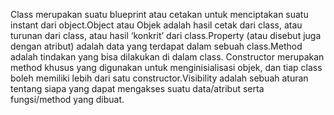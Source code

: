 Class merupakan suatu blueprint atau cetakan untuk menciptakan suatu instant dari 
object.Object atau Objek adalah hasil cetak dari class, atau turunan dari class, atau hasil 
‘konkrit’ dari class.Property (atau disebut juga dengan atribut) adalah data yang terdapat dalam sebuah 
class.Method adalah tindakan yang bisa dilakukan di dalam class. Constructor merupakan method khusus yang digunakan untuk menginisialisasi 
objek, dan tiap class boleh memiliki lebih dari satu constructor.Visibility adalah sebuah aturan tentang siapa yang dapat mengakses suatu 
data/atribut serta fungsi/method yang dibuat. 
